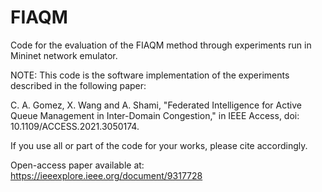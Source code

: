 # FIAQM

Code for the evaluation of the FIAQM method through experiments run in Mininet network emulator.

NOTE: This code is the software implementation of the experiments described in the following paper:

C. A. Gomez, X. Wang and A. Shami, "Federated Intelligence for Active Queue Management in Inter-Domain Congestion," in IEEE Access, doi: 10.1109/ACCESS.2021.3050174.

If you use all or part of the code for your works, please cite accordingly.

Open-access paper available at: https://ieeexplore.ieee.org/document/9317728
